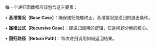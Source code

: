 每一个递归函数都应该包含这三要素：

• **基准情况（Base Case）**：确保递归能够终止，基准情况是递归的退出条件。

• **递推公式（Recursive Case）**：即递归调用的逻辑，它是问题分解的核心。

• **回归路径（Return Path）**：每次递归调用如何返回结果。

